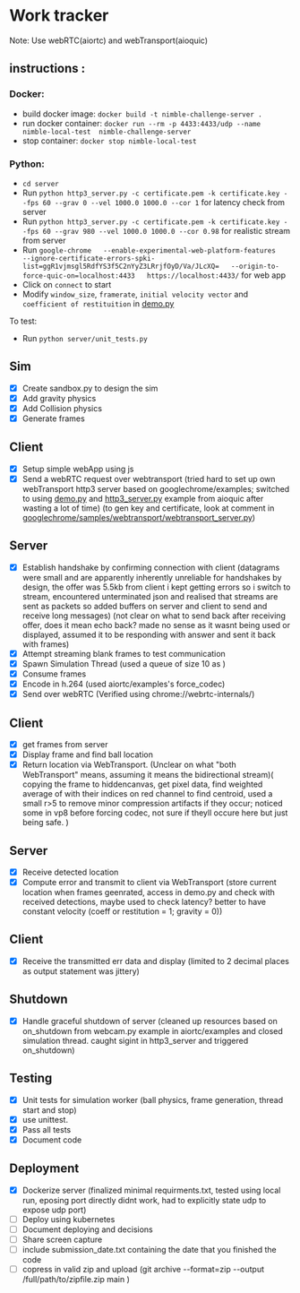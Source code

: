 # Work tracker

Note: Use webRTC(aiortc) and webTransport(aioquic)</br>

## instructions :

### Docker:
- build docker image: `docker build -t nimble-challenge-server .`
- run docker container: 
`docker run --rm -p 4433:4433/udp --name nimble-local-test  nimble-challenge-server`
- stop container: `docker stop nimble-local-test`

### Python:
- `cd server`
- Run `python http3_server.py -c certificate.pem -k certificate.key --fps 60 --grav 0 --vel 1000.0 1000.0 --cor 1` for latency check from server
- Run `python http3_server.py -c certificate.pem -k certificate.key --fps 60 --grav 980 --vel 1000.0 1000.0 --cor 0.98` for realistic stream from server
- Run `google-chrome   --enable-experimental-web-platform-features   --ignore-certificate-errors-spki-list=ggR1vjmsgl5RdfYS3f5C2nYyZ3LRrjfOyD/Va/JLcXQ=   --origin-to-force-quic-on=localhost:4433   https://localhost:4433/` for web app
- Click on `connect` to start
- Modify `window_size`, `framerate`, `initial velocity vector` and `coefficient of restituition` in [demo.py](../server/demo.py)

To test:
- Run `python server/unit_tests.py`

## Sim
- [x] Create sandbox.py to design the sim
- [x] Add gravity physics
- [x] Add Collision physics
- [x] Generate frames

## Client
- [x] Setup simple webApp using js
- [x] Send a webRTC request over webtransport (tried hard to set up own webTransport http3 server based on googlechrome/examples; switched to using [demo.py](https://github.com/aiortc/aioquic/blob/main/examples/demo.py) and [http3_server.py](https://github.com/aiortc/aioquic/blob/main/examples/http3_server.py) example from aioquic after wasting a lot of time)
(to gen key and certificate, look at comment in [googlechrome/samples/webtransport/webtransport_server.py](https://github.com/GoogleChrome/samples/blob/gh-pages/webtransport/webtransport_server.py))

## Server
- [x] Establish handshake by confirming connection with client (datagrams were small and are apparently inherently unreliable for handshakes by design, the offer was 5.5kb from client i kept getting errors so i switch to stream, encountered unterminated json and realised that streams are sent as packets so added buffers on server and client to send and receive long messages) (not clear on what to send back after receiving offer, does it mean echo back? made no sense as it wasnt being used or displayed, assumed it to be responding with answer and sent it back with frames)
- [x] Attempt streaming blank frames to test communication
- [x] Spawn Simulation Thread (used a queue of size 10 as )
- [x] Consume frames 
- [x] Encode in h.264 (used aiortc/examples's force_codec)
- [x] Send over webRTC (Verified using chrome://webrtc-internals/)

## Client
- [x] get frames from server
- [x] Display frame and find ball location
- [x] Return location via WebTransport. (Unclear on what "both WebTransport" means, assuming it means the bidirectional stream)( copying the frame to hiddencanvas, get pixel data, find weighted average  of with their indices on red channel to find centroid, used a small r>5 to remove minor compression artifacts if they occur; noticed some in vp8 before forcing codec, not sure if theyll occure here but just being safe. )

## Server
- [x] Receive detected location 
- [x] Compute error and transmit to client via WebTransport (store current location when frames geenrated, access in demo.py and check with received detections, maybe used to check latency? better to have constant velocity (coeff or restitution = 1; gravity = 0))

## Client
- [x] Receive the transmitted err data and display (limited to 2 decimal places as output statement was jittery)

## Shutdown
- [x] Handle graceful shutdown of server (cleaned up resources based on on_shutdown from webcam.py example in aiortc/examples and closed simulation thread. caught sigint in http3_server and triggered on_shutdown)

## Testing
- [x] Unit tests for simulation worker (ball physics, frame generation, thread start and stop) 
- [x] use unittest. 
- [x] Pass all tests
- [x] Document code  

## Deployment
- [x] Dockerize server (finalized minimal requirments.txt, tested using local run, eposing port directly didnt work, had to explicitly state udp to expose udp port)
- [ ] Deploy using kubernetes
- [ ] Document deploying and decisions
- [ ] Share screen capture
- [ ] include submission_date.txt containing the date that you finished the code
- [ ] copress in valid zip and upload (git archive --format=zip --output /full/path/to/zipfile.zip main )

